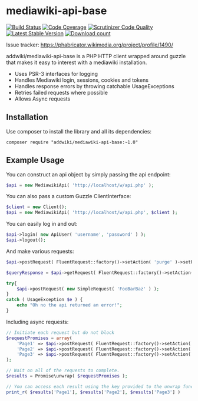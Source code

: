 # mediawiki-api-base

[![Build Status](https://travis-ci.org/addwiki/mediawiki-api-base.svg?branch=master)](https://travis-ci.org/addwiki/mediawiki-api-base)
[![Code Coverage](https://scrutinizer-ci.com/g/addwiki/mediawiki-api-base/badges/coverage.png?b=master)](https://scrutinizer-ci.com/g/addwiki/mediawiki-api-base/?branch=master)
[![Scrutinizer Code Quality](https://scrutinizer-ci.com/g/addwiki/mediawiki-api-base/badges/quality-score.png?b=master)](https://scrutinizer-ci.com/g/addwiki/mediawiki-api-base/?branch=master)
[![Latest Stable Version](https://poser.pugx.org/addwiki/mediawiki-api-base/version.png)](https://packagist.org/packages/addwiki/mediawiki-api-base)
[![Download count](https://poser.pugx.org/addwiki/mediawiki-api-base/d/total.png)](https://packagist.org/packages/addwiki/mediawiki-api-base)

Issue tracker: https://phabricator.wikimedia.org/project/profile/1490/

addwiki/mediawiki-api-base is a PHP HTTP client wrapped around guzzle that makes it easy to interest with a mediawiki installation.

 - Uses PSR-3 interfaces for logging
 - Handles Mediawiki login, sessions, cookies and tokens
 - Handles response errors by throwing catchable UsageExceptions
 - Retries failed requests where possible
 - Allows Async requests

## Installation

Use composer to install the library and all its dependencies:

	composer require "addwiki/mediawiki-api-base:~1.0"

## Example Usage

You can construct an api object by simply passing the api endpoint:

```php
$api = new MediawikiApi( 'http://localhost/w/api.php' );
```

You can also pass a custom Guzzle ClientInterface:

```php
$client = new Client();
$api = new MediawikiApi( 'http://localhost/w/api.php', $client );
```

You can easily log in and out:

```php
$api->login( new ApiUser( 'username', 'password' ) );
$api->logout();
```

And make various requests:

```php
$api->postRequest( FluentRequest::factory()->setAction( 'purge' )->setParam( 'titles', 'FooBar' ) );

$queryResponse = $api->getRequest( FluentRequest::factory()->setAction( 'query' )->setParam( 'meta', 'siteinfo' ) );

try{
	$api->postRequest( new SimpleRequest( 'FooBarBaz' ) );
}
catch ( UsageException $e ) {
	echo "Oh no the api returned an error!";
}
```

Including async requests:
```php
// Initiate each request but do not block
$requestPromises = array(
	'Page1' => $api->postRequest( FluentRequest::factory()->setAction( 'purge' )->setParam( 'titles', 'Page1' ) ),
	'Page2' => $api->postRequest( FluentRequest::factory()->setAction( 'purge' )->setParam( 'titles', 'Page2' ) ),
	'Page3' => $api->postRequest( FluentRequest::factory()->setAction( 'purge' )->setParam( 'titles', 'Page3' ) ),
);

// Wait on all of the requests to complete.
$results = Promise\unwrap( $requestPromises );

// You can access each result using the key provided to the unwrap function.
print_r( $results['Page1'], $results['Page2'], $results['Page3'] )
```